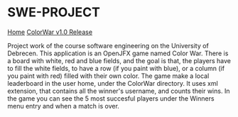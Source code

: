 # SWE-PROJECT

[Home](https://notusedusername.github.io/SWE-PROJECT/)
[ColorWar v1.0 Release](https://github.com/notusedusername/SWE-PROJECT/releases/download/v1.0/ColorWar-1.0-SNAPSHOT.jar)

Project work of the course software engineering on the University of Debrecen.
This application is an OpenJFX game named Color War. There is a board with white, red and blue fields, and the goal is that, the players have to fill the white fields, to have a row (if you paint with blue), or a column (if you paint with red) filled with their own color.
The game make a local leaderboard in the user home, under the ColorWar directory. It uses xml extension, that contains all the winner's username, and counts their wins. In the game you can see the 5 most succesful players under the Winners menu entry and when a match is over.
